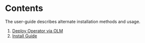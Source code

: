 # Contents

The user-guide describes alternate installation methods and usage.

1. [Deploy Operator via OLM][alt-deploy]
2. [Install Guide][alt-install]

[alt-deploy]: ./alt-deploy.md
[alt-install]: ./alt-install.md
